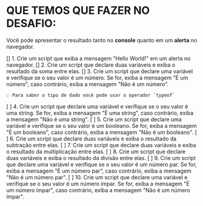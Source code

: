 # QUE TEMOS QUE FAZER NO DESAFIO: 

Você pode apresentar o resultado tanto no **console** quanto em um **alerta** no navegador.

[] 1. Crie um script que exiba a mensagem "Hello World!" em um alerta no navegador.
[] 2. Crie um script que declare duas variáveis e exiba o resultado da soma entre elas.
[] 3. Crie um script que declare uma variável e verifique se o seu valor é um número. Se for, exiba a mensagem "É um número", caso contrário, exiba a mensagem "Não é um número".
    
    💡 Para saber o tipo de dado você pode usar o operador `typeof`
    
[ ] 4. Crie um script que declare uma variável e verifique se o seu valor é uma string. Se for, exiba a mensagem "É uma string", caso contrário, exiba a mensagem "Não é uma string".
[ ] 5. Crie um script que declare uma variável e verifique se o seu valor é um booleano. Se for, exiba a mensagem "É um booleano", caso contrário, exiba a mensagem "Não é um booleano".
[ ] 6. Crie um script que declare duas variáveis e exiba o resultado da subtração entre elas.
[ ] 7. Crie um script que declare duas variáveis e exiba o resultado da multiplicação entre elas.
[ ] 8. Crie um script que declare duas variáveis e exiba o resultado da divisão entre elas.
[ ] 9. Crie um script que declare uma variável e verifique se o seu valor é um número par. Se for, exiba a mensagem "É um número par", caso contrário, exiba a mensagem "Não é um número par".
[ ] 10. Crie um script que declare uma variável e verifique se o seu valor é um número ímpar. Se for, exiba a mensagem "É um número ímpar", caso contrário, exiba a mensagem "Não é um número ímpar".